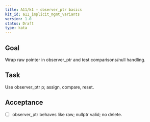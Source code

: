 ```yaml
---
title: A11/k1 — observer_ptr basics
kit_id: a11_implicit_mgmt_variants
version: 1.0
status: Draft
type: kata
---
```

## Goal
Wrap raw pointer in observer_ptr and test comparisons/null handling.
## Task
Use observer_ptr<int> p; assign, compare, reset.
## Acceptance
- [ ] observer_ptr behaves like raw; nullptr valid; no delete.